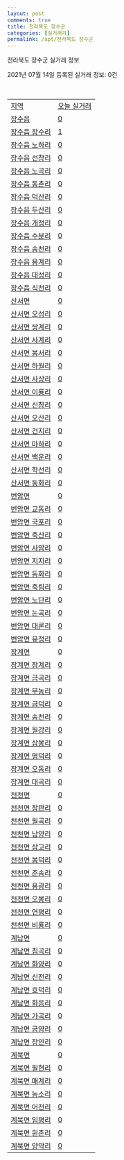 ```yaml
---
layout: post
comments: true
title: 전라북도 장수군
categories: [실거래가]
permalink: /apt/전라북도 장수군
---
```


전라북도 장수군 실거래 정보

2021년 07월 14일 등록된 실거래 정보: 0건

<script type="text/javascript">
  google.charts.load('current', {'packages':['corechart']});
  google.charts.setOnLoadCallback(drawChart);

  function drawChart() {
    var data = google.visualization.arrayToDataTable([['거래일', '매매', '전월세', '전매'], ['20-07', 2, 0, 0], ['20-08', 3, 1, 0], ['20-09', 2, 0, 0], ['20-10', 2, 0, 0], ['20-11', 5, 2, 0], ['20-12', 2, 7, 0], ['21-01', 2, 4, 0], ['21-03', 1, 1, 0], ['21-04', 1, 0, 0], ['21-05', 4, 0, 0], ['21-06', 0, 1, 0]]);

    var options = {
      title: '최근 1년간 유형별 거래량 추이',
      legend: { position: 'bottom' }
    };

    var chart = new google.visualization.LineChart(document.getElementById('columnchart_material'));
    chart.draw(data, (options));
  }
</script>

<div id="columnchart_material" style="width: 95%; margin-left: -35px"></div>
<br>
<table class="sortable">
  <tr>
    <td><a href="#">지역</a></td>
    <td><a href="#">오늘 실거래</a></td>
  </tr>

  
  <tr class="item">
    <td><a href="전라북도 장수군 장수읍">장수읍</a></td>
    <td><a href="전라북도 장수군 장수읍">0</a></td>
  </tr>
    

  <tr class="item">
    <td><a href="전라북도 장수군 장수읍 장수리">장수읍 장수리</a></td>
    <td><a href="전라북도 장수군 장수읍 장수리">1</a></td>
  </tr>
    

  <tr class="item">
    <td><a href="전라북도 장수군 장수읍 노하리">장수읍 노하리</a></td>
    <td><a href="전라북도 장수군 장수읍 노하리">0</a></td>
  </tr>
    

  <tr class="item">
    <td><a href="전라북도 장수군 장수읍 선창리">장수읍 선창리</a></td>
    <td><a href="전라북도 장수군 장수읍 선창리">0</a></td>
  </tr>
    

  <tr class="item">
    <td><a href="전라북도 장수군 장수읍 노곡리">장수읍 노곡리</a></td>
    <td><a href="전라북도 장수군 장수읍 노곡리">0</a></td>
  </tr>
    

  <tr class="item">
    <td><a href="전라북도 장수군 장수읍 동촌리">장수읍 동촌리</a></td>
    <td><a href="전라북도 장수군 장수읍 동촌리">0</a></td>
  </tr>
    

  <tr class="item">
    <td><a href="전라북도 장수군 장수읍 덕산리">장수읍 덕산리</a></td>
    <td><a href="전라북도 장수군 장수읍 덕산리">0</a></td>
  </tr>
    

  <tr class="item">
    <td><a href="전라북도 장수군 장수읍 두산리">장수읍 두산리</a></td>
    <td><a href="전라북도 장수군 장수읍 두산리">0</a></td>
  </tr>
    

  <tr class="item">
    <td><a href="전라북도 장수군 장수읍 개정리">장수읍 개정리</a></td>
    <td><a href="전라북도 장수군 장수읍 개정리">0</a></td>
  </tr>
    

  <tr class="item">
    <td><a href="전라북도 장수군 장수읍 수분리">장수읍 수분리</a></td>
    <td><a href="전라북도 장수군 장수읍 수분리">0</a></td>
  </tr>
    

  <tr class="item">
    <td><a href="전라북도 장수군 장수읍 송천리">장수읍 송천리</a></td>
    <td><a href="전라북도 장수군 장수읍 송천리">0</a></td>
  </tr>
    

  <tr class="item">
    <td><a href="전라북도 장수군 장수읍 용계리">장수읍 용계리</a></td>
    <td><a href="전라북도 장수군 장수읍 용계리">0</a></td>
  </tr>
    

  <tr class="item">
    <td><a href="전라북도 장수군 장수읍 대성리">장수읍 대성리</a></td>
    <td><a href="전라북도 장수군 장수읍 대성리">0</a></td>
  </tr>
    

  <tr class="item">
    <td><a href="전라북도 장수군 장수읍 식천리">장수읍 식천리</a></td>
    <td><a href="전라북도 장수군 장수읍 식천리">0</a></td>
  </tr>
    

  <tr class="item">
    <td><a href="전라북도 장수군 산서면">산서면</a></td>
    <td><a href="전라북도 장수군 산서면">0</a></td>
  </tr>
    

  <tr class="item">
    <td><a href="전라북도 장수군 산서면 오성리">산서면 오성리</a></td>
    <td><a href="전라북도 장수군 산서면 오성리">0</a></td>
  </tr>
    

  <tr class="item">
    <td><a href="전라북도 장수군 산서면 쌍계리">산서면 쌍계리</a></td>
    <td><a href="전라북도 장수군 산서면 쌍계리">0</a></td>
  </tr>
    

  <tr class="item">
    <td><a href="전라북도 장수군 산서면 사계리">산서면 사계리</a></td>
    <td><a href="전라북도 장수군 산서면 사계리">0</a></td>
  </tr>
    

  <tr class="item">
    <td><a href="전라북도 장수군 산서면 봉서리">산서면 봉서리</a></td>
    <td><a href="전라북도 장수군 산서면 봉서리">0</a></td>
  </tr>
    

  <tr class="item">
    <td><a href="전라북도 장수군 산서면 하월리">산서면 하월리</a></td>
    <td><a href="전라북도 장수군 산서면 하월리">0</a></td>
  </tr>
    

  <tr class="item">
    <td><a href="전라북도 장수군 산서면 사상리">산서면 사상리</a></td>
    <td><a href="전라북도 장수군 산서면 사상리">0</a></td>
  </tr>
    

  <tr class="item">
    <td><a href="전라북도 장수군 산서면 이룡리">산서면 이룡리</a></td>
    <td><a href="전라북도 장수군 산서면 이룡리">0</a></td>
  </tr>
    

  <tr class="item">
    <td><a href="전라북도 장수군 산서면 신창리">산서면 신창리</a></td>
    <td><a href="전라북도 장수군 산서면 신창리">0</a></td>
  </tr>
    

  <tr class="item">
    <td><a href="전라북도 장수군 산서면 오산리">산서면 오산리</a></td>
    <td><a href="전라북도 장수군 산서면 오산리">0</a></td>
  </tr>
    

  <tr class="item">
    <td><a href="전라북도 장수군 산서면 건지리">산서면 건지리</a></td>
    <td><a href="전라북도 장수군 산서면 건지리">0</a></td>
  </tr>
    

  <tr class="item">
    <td><a href="전라북도 장수군 산서면 마하리">산서면 마하리</a></td>
    <td><a href="전라북도 장수군 산서면 마하리">0</a></td>
  </tr>
    

  <tr class="item">
    <td><a href="전라북도 장수군 산서면 백운리">산서면 백운리</a></td>
    <td><a href="전라북도 장수군 산서면 백운리">0</a></td>
  </tr>
    

  <tr class="item">
    <td><a href="전라북도 장수군 산서면 학선리">산서면 학선리</a></td>
    <td><a href="전라북도 장수군 산서면 학선리">0</a></td>
  </tr>
    

  <tr class="item">
    <td><a href="전라북도 장수군 산서면 동화리">산서면 동화리</a></td>
    <td><a href="전라북도 장수군 산서면 동화리">0</a></td>
  </tr>
    

  <tr class="item">
    <td><a href="전라북도 장수군 번암면">번암면</a></td>
    <td><a href="전라북도 장수군 번암면">0</a></td>
  </tr>
    

  <tr class="item">
    <td><a href="전라북도 장수군 번암면 교동리">번암면 교동리</a></td>
    <td><a href="전라북도 장수군 번암면 교동리">0</a></td>
  </tr>
    

  <tr class="item">
    <td><a href="전라북도 장수군 번암면 국포리">번암면 국포리</a></td>
    <td><a href="전라북도 장수군 번암면 국포리">0</a></td>
  </tr>
    

  <tr class="item">
    <td><a href="전라북도 장수군 번암면 죽산리">번암면 죽산리</a></td>
    <td><a href="전라북도 장수군 번암면 죽산리">0</a></td>
  </tr>
    

  <tr class="item">
    <td><a href="전라북도 장수군 번암면 사암리">번암면 사암리</a></td>
    <td><a href="전라북도 장수군 번암면 사암리">0</a></td>
  </tr>
    

  <tr class="item">
    <td><a href="전라북도 장수군 번암면 지지리">번암면 지지리</a></td>
    <td><a href="전라북도 장수군 번암면 지지리">0</a></td>
  </tr>
    

  <tr class="item">
    <td><a href="전라북도 장수군 번암면 동화리">번암면 동화리</a></td>
    <td><a href="전라북도 장수군 번암면 동화리">0</a></td>
  </tr>
    

  <tr class="item">
    <td><a href="전라북도 장수군 번암면 죽림리">번암면 죽림리</a></td>
    <td><a href="전라북도 장수군 번암면 죽림리">0</a></td>
  </tr>
    

  <tr class="item">
    <td><a href="전라북도 장수군 번암면 노단리">번암면 노단리</a></td>
    <td><a href="전라북도 장수군 번암면 노단리">0</a></td>
  </tr>
    

  <tr class="item">
    <td><a href="전라북도 장수군 번암면 논곡리">번암면 논곡리</a></td>
    <td><a href="전라북도 장수군 번암면 논곡리">0</a></td>
  </tr>
    

  <tr class="item">
    <td><a href="전라북도 장수군 번암면 대론리">번암면 대론리</a></td>
    <td><a href="전라북도 장수군 번암면 대론리">0</a></td>
  </tr>
    

  <tr class="item">
    <td><a href="전라북도 장수군 번암면 유정리">번암면 유정리</a></td>
    <td><a href="전라북도 장수군 번암면 유정리">0</a></td>
  </tr>
    

  <tr class="item">
    <td><a href="전라북도 장수군 장계면">장계면</a></td>
    <td><a href="전라북도 장수군 장계면">0</a></td>
  </tr>
    

  <tr class="item">
    <td><a href="전라북도 장수군 장계면 장계리">장계면 장계리</a></td>
    <td><a href="전라북도 장수군 장계면 장계리">0</a></td>
  </tr>
    

  <tr class="item">
    <td><a href="전라북도 장수군 장계면 금곡리">장계면 금곡리</a></td>
    <td><a href="전라북도 장수군 장계면 금곡리">0</a></td>
  </tr>
    

  <tr class="item">
    <td><a href="전라북도 장수군 장계면 무농리">장계면 무농리</a></td>
    <td><a href="전라북도 장수군 장계면 무농리">0</a></td>
  </tr>
    

  <tr class="item">
    <td><a href="전라북도 장수군 장계면 금덕리">장계면 금덕리</a></td>
    <td><a href="전라북도 장수군 장계면 금덕리">0</a></td>
  </tr>
    

  <tr class="item">
    <td><a href="전라북도 장수군 장계면 송천리">장계면 송천리</a></td>
    <td><a href="전라북도 장수군 장계면 송천리">0</a></td>
  </tr>
    

  <tr class="item">
    <td><a href="전라북도 장수군 장계면 월강리">장계면 월강리</a></td>
    <td><a href="전라북도 장수군 장계면 월강리">0</a></td>
  </tr>
    

  <tr class="item">
    <td><a href="전라북도 장수군 장계면 삼봉리">장계면 삼봉리</a></td>
    <td><a href="전라북도 장수군 장계면 삼봉리">0</a></td>
  </tr>
    

  <tr class="item">
    <td><a href="전라북도 장수군 장계면 명덕리">장계면 명덕리</a></td>
    <td><a href="전라북도 장수군 장계면 명덕리">0</a></td>
  </tr>
    

  <tr class="item">
    <td><a href="전라북도 장수군 장계면 오동리">장계면 오동리</a></td>
    <td><a href="전라북도 장수군 장계면 오동리">0</a></td>
  </tr>
    

  <tr class="item">
    <td><a href="전라북도 장수군 장계면 대곡리">장계면 대곡리</a></td>
    <td><a href="전라북도 장수군 장계면 대곡리">0</a></td>
  </tr>
    

  <tr class="item">
    <td><a href="전라북도 장수군 천천면">천천면</a></td>
    <td><a href="전라북도 장수군 천천면">0</a></td>
  </tr>
    

  <tr class="item">
    <td><a href="전라북도 장수군 천천면 장판리">천천면 장판리</a></td>
    <td><a href="전라북도 장수군 천천면 장판리">0</a></td>
  </tr>
    

  <tr class="item">
    <td><a href="전라북도 장수군 천천면 월곡리">천천면 월곡리</a></td>
    <td><a href="전라북도 장수군 천천면 월곡리">0</a></td>
  </tr>
    

  <tr class="item">
    <td><a href="전라북도 장수군 천천면 남양리">천천면 남양리</a></td>
    <td><a href="전라북도 장수군 천천면 남양리">0</a></td>
  </tr>
    

  <tr class="item">
    <td><a href="전라북도 장수군 천천면 삼고리">천천면 삼고리</a></td>
    <td><a href="전라북도 장수군 천천면 삼고리">0</a></td>
  </tr>
    

  <tr class="item">
    <td><a href="전라북도 장수군 천천면 봉덕리">천천면 봉덕리</a></td>
    <td><a href="전라북도 장수군 천천면 봉덕리">0</a></td>
  </tr>
    

  <tr class="item">
    <td><a href="전라북도 장수군 천천면 춘송리">천천면 춘송리</a></td>
    <td><a href="전라북도 장수군 천천면 춘송리">0</a></td>
  </tr>
    

  <tr class="item">
    <td><a href="전라북도 장수군 천천면 용광리">천천면 용광리</a></td>
    <td><a href="전라북도 장수군 천천면 용광리">0</a></td>
  </tr>
    

  <tr class="item">
    <td><a href="전라북도 장수군 천천면 오봉리">천천면 오봉리</a></td>
    <td><a href="전라북도 장수군 천천면 오봉리">0</a></td>
  </tr>
    

  <tr class="item">
    <td><a href="전라북도 장수군 천천면 연평리">천천면 연평리</a></td>
    <td><a href="전라북도 장수군 천천면 연평리">0</a></td>
  </tr>
    

  <tr class="item">
    <td><a href="전라북도 장수군 천천면 비룡리">천천면 비룡리</a></td>
    <td><a href="전라북도 장수군 천천면 비룡리">0</a></td>
  </tr>
    

  <tr class="item">
    <td><a href="전라북도 장수군 계남면">계남면</a></td>
    <td><a href="전라북도 장수군 계남면">0</a></td>
  </tr>
    

  <tr class="item">
    <td><a href="전라북도 장수군 계남면 침곡리">계남면 침곡리</a></td>
    <td><a href="전라북도 장수군 계남면 침곡리">0</a></td>
  </tr>
    

  <tr class="item">
    <td><a href="전라북도 장수군 계남면 화양리">계남면 화양리</a></td>
    <td><a href="전라북도 장수군 계남면 화양리">0</a></td>
  </tr>
    

  <tr class="item">
    <td><a href="전라북도 장수군 계남면 신전리">계남면 신전리</a></td>
    <td><a href="전라북도 장수군 계남면 신전리">0</a></td>
  </tr>
    

  <tr class="item">
    <td><a href="전라북도 장수군 계남면 호덕리">계남면 호덕리</a></td>
    <td><a href="전라북도 장수군 계남면 호덕리">0</a></td>
  </tr>
    

  <tr class="item">
    <td><a href="전라북도 장수군 계남면 화음리">계남면 화음리</a></td>
    <td><a href="전라북도 장수군 계남면 화음리">0</a></td>
  </tr>
    

  <tr class="item">
    <td><a href="전라북도 장수군 계남면 가곡리">계남면 가곡리</a></td>
    <td><a href="전라북도 장수군 계남면 가곡리">0</a></td>
  </tr>
    

  <tr class="item">
    <td><a href="전라북도 장수군 계남면 궁양리">계남면 궁양리</a></td>
    <td><a href="전라북도 장수군 계남면 궁양리">0</a></td>
  </tr>
    

  <tr class="item">
    <td><a href="전라북도 장수군 계남면 장안리">계남면 장안리</a></td>
    <td><a href="전라북도 장수군 계남면 장안리">0</a></td>
  </tr>
    

  <tr class="item">
    <td><a href="전라북도 장수군 계북면">계북면</a></td>
    <td><a href="전라북도 장수군 계북면">0</a></td>
  </tr>
    

  <tr class="item">
    <td><a href="전라북도 장수군 계북면 월현리">계북면 월현리</a></td>
    <td><a href="전라북도 장수군 계북면 월현리">0</a></td>
  </tr>
    

  <tr class="item">
    <td><a href="전라북도 장수군 계북면 매계리">계북면 매계리</a></td>
    <td><a href="전라북도 장수군 계북면 매계리">0</a></td>
  </tr>
    

  <tr class="item">
    <td><a href="전라북도 장수군 계북면 농소리">계북면 농소리</a></td>
    <td><a href="전라북도 장수군 계북면 농소리">0</a></td>
  </tr>
    

  <tr class="item">
    <td><a href="전라북도 장수군 계북면 어전리">계북면 어전리</a></td>
    <td><a href="전라북도 장수군 계북면 어전리">0</a></td>
  </tr>
    

  <tr class="item">
    <td><a href="전라북도 장수군 계북면 임평리">계북면 임평리</a></td>
    <td><a href="전라북도 장수군 계북면 임평리">0</a></td>
  </tr>
    

  <tr class="item">
    <td><a href="전라북도 장수군 계북면 원촌리">계북면 원촌리</a></td>
    <td><a href="전라북도 장수군 계북면 원촌리">0</a></td>
  </tr>
    

  <tr class="item">
    <td><a href="전라북도 장수군 계북면 양악리">계북면 양악리</a></td>
    <td><a href="전라북도 장수군 계북면 양악리">0</a></td>
  </tr>
    


</table>


    